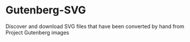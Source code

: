 Gutenberg-SVG
=============

Discover and download SVG files that have been converted by hand from Project Gutenberg images 
